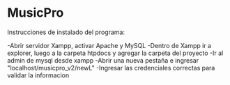 # MusicPro
Instrucciones de instalado del programa:

-Abrir servidor Xampp, activar Apache y MySQL
-Dentro de Xampp ir a explorer, luego a la carpeta htpdocs y agregar la carpeta del proyecto
-Ir al admin de mysql desde xampp 
-Abrir una nueva pestaña e ingresar "localhost/musicpro_v2/newL"
-Ingresar las credenciales correctas para validar la informacion
